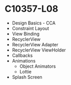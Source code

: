 # C10357-L08

* Design Basics - CCA
* Constraint Layout
* View Binding
* RecyclerView
* RecyclerView Adapter
* RecyclerView ViewHolder
* Callbacks
* Animations
  * Object Animators
  * Lottie
* Splash Screen
